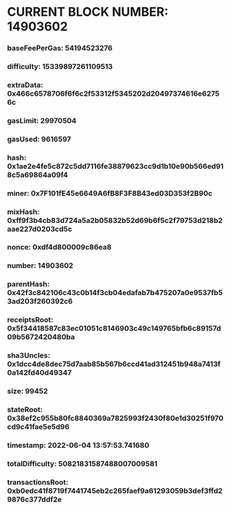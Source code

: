 # CURRENT BLOCK NUMBER: 14903602

### baseFeePerGas: 54194523276
### difficulty: 15339897261109513
### extraData: 0x466c6578706f6f6c2f53312f5345202d20497374616e62756c
### gasLimit: 29970504
### gasUsed: 9616597
### hash: 0x1ae2e4fe5c872c5dd7116fe38879623cc9d1b10e90b566ed918c5a69864a09f4
### miner: 0x7F101fE45e6649A6fB8F3F8B43ed03D353f2B90c
### mixHash: 0xff9f3b4cb83d724a5a2b05832b52d69b6f5c2f79753d218b2aae227d0203cd5c
### nonce: 0xdf4d800009c86ea8
### number: 14903602
### parentHash: 0x42f3c842106c43c0b14f3cb04edafab7b475207a0e9537fb53ad203f260392c6
### receiptsRoot: 0x5f34418587c83ec01051c8146903c49c149765bfb6c89157d09b5672420480ba
### sha3Uncles: 0x1dcc4de8dec75d7aab85b567b6ccd41ad312451b948a7413f0a142fd40d49347
### size: 99452
### stateRoot: 0x38ef2c955b80fc8840369a7825993f2430f80e1d30251f970cd9c41fae5e5d96
### timestamp: 2022-06-04 13:57:53.741680
### totalDifficulty: 50821831587488007009581
### transactionsRoot: 0xb0edc41f8719f7441745eb2c265faef9a61293059b3def3ffd29876c377ddf2e
